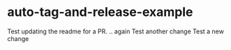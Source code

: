 # auto-tag-and-release-example

Test updating the readme for a PR. .. again
Test another change
Test a new change

